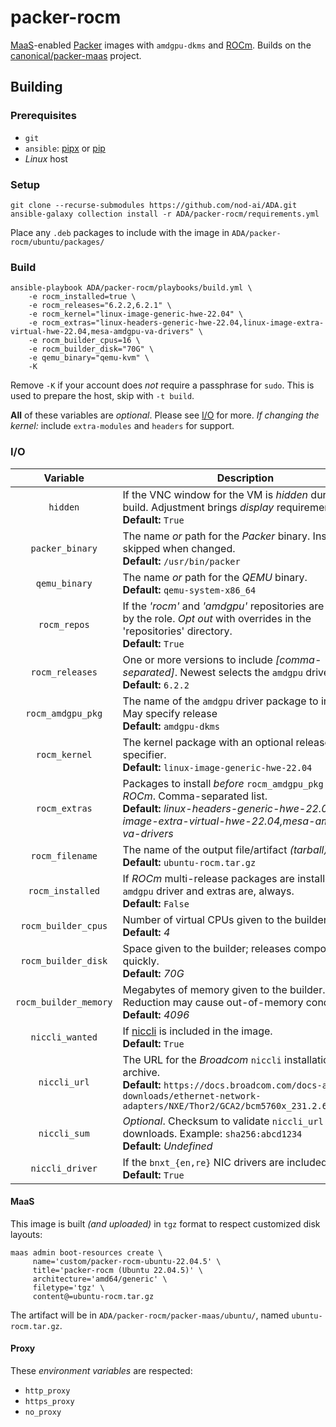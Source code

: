 # packer-rocm

[MaaS](https://maas.io/)-enabled [Packer](https://www.packer.io/) images
with `amdgpu-dkms` and [ROCm](https://www.amd.com/en/products/software/rocm.html). Builds on the [canonical/packer-maas](https://github.com/canonical/packer-maas/)
project.

## Building

### Prerequisites

* `git`
* `ansible`: [pipx](https://docs.ansible.com/ansible/latest/installation_guide/intro_installation.html#installing-and-upgrading-ansible-with-pipx) or [pip](https://docs.ansible.com/ansible/latest/installation_guide/intro_installation.html#installing-and-upgrading-ansible-with-pip)
* _Linux_ host

### Setup

```shell
git clone --recurse-submodules https://github.com/nod-ai/ADA.git
ansible-galaxy collection install -r ADA/packer-rocm/requirements.yml
```

Place any `.deb` packages to include with the image in `ADA/packer-rocm/ubuntu/packages/`

### Build

```shell
ansible-playbook ADA/packer-rocm/playbooks/build.yml \
    -e rocm_installed=true \
    -e rocm_releases="6.2.2,6.2.1" \
    -e rocm_kernel="linux-image-generic-hwe-22.04" \
    -e rocm_extras="linux-headers-generic-hwe-22.04,linux-image-extra-virtual-hwe-22.04,mesa-amdgpu-va-drivers" \
    -e rocm_builder_cpus=16 \
    -e rocm_builder_disk="70G" \
    -e qemu_binary="qemu-kvm" \
    -K
```

Remove `-K` if your account does _not_ require a passphrase for `sudo`. This is used to prepare the host, skip with `-t build`.

**All** of these variables are _optional_. Please see [I/O](#io) for more. _If changing the kernel:_ include `extra-modules` and `headers` for support.

### I/O

| Variable | Description |
|:----------:|-------------|
| `hidden` | If the VNC window for the VM is _hidden_ during build. Adjustment brings _display_ requirements.<br/>**Default:** `True` |
| `packer_binary` | The name _or_ path for the _Packer_ binary. Installation skipped when changed.<br/>**Default:** `/usr/bin/packer` |
| `qemu_binary` | The name _or_ path for the _QEMU_ binary.<br/>**Default:** `qemu-system-x86_64` |
| `rocm_repos` | If the _'rocm'_ and _'amdgpu'_ repositories are created by the role. _Opt out_ with overrides in the 'repositories' directory.<br/>**Default:** `True` |
| `rocm_releases` | One or more versions to include _[comma-separated]_. Newest selects the `amdgpu` driver.<br/>**Default:** `6.2.2` |
| `rocm_amdgpu_pkg` | The name of the `amdgpu` driver package to install. May specify release<br/>**Default:** `amdgpu-dkms` |
| `rocm_kernel` | The kernel package with an optional release specifier.<br/>**Default:** `linux-image-generic-hwe-22.04` |
| `rocm_extras` | Packages to install _before_ `rocm_amdgpu_pkg` and _ROCm_. Comma-separated list.<br/>**Default:** _linux-headers-generic-hwe-22.04,linux-image-extra-virtual-hwe-22.04,mesa-amdgpu-va-drivers_ |
| `rocm_filename` | The name of the output file/artifact _(tarball)_<br/>**Default:** `ubuntu-rocm.tar.gz` |
| `rocm_installed` | If _ROCm_ multi-release packages are installed. The `amdgpu` driver and extras are, always.<br/>**Default:** `False` |
| `rocm_builder_cpus` | Number of virtual CPUs given to the builder VM.<br/>**Default:** _4_ |
| `rocm_builder_disk` | Space given to the builder; releases compound quickly.<br/>**Default:** _70G_ |
| `rocm_builder_memory` | Megabytes of memory given to the builder. Reduction may cause out-of-memory conditions.<br/>**Default:** _4096_ |
| `niccli_wanted` | If [niccli](https://techdocs.broadcom.com/us/en/storage-and-ethernet-connectivity/ethernet-nic-controllers/bcm957xxx/adapters/Configuration-adapter/nic-cli-configuration-utility.html) is included in the image.<br/>**Default:** `True` |
| `niccli_url` | The URL for the _Broadcom_ `niccli` installation archive.<br/>**Default:** `https://docs.broadcom.com/docs-and-downloads/ethernet-network-adapters/NXE/Thor2/GCA2/bcm5760x_231.2.63.0a.zip` |
| `niccli_sum` | _Optional_. Checksum to validate `niccli_url` downloads. Example: `sha256:abcd1234`<br/>**Default:** _Undefined_ |
| `niccli_driver` | If the `bnxt_{en,re}` NIC drivers are included.<br/>**Default:** `True` |

#### MaaS

This image is built _(and uploaded)_ in `tgz` format to respect customized disk layouts:

```shell
maas admin boot-resources create \
     name='custom/packer-rocm-ubuntu-22.04.5' \
     title='packer-rocm (Ubuntu 22.04.5)' \
     architecture='amd64/generic' \
     filetype='tgz' \
     content@=ubuntu-rocm.tar.gz
```

The artifact will be in `ADA/packer-rocm/packer-maas/ubuntu/`, named `ubuntu-rocm.tar.gz`.

#### Proxy

These _environment variables_ are respected:

* `http_proxy`
* `https_proxy`
* `no_proxy`
